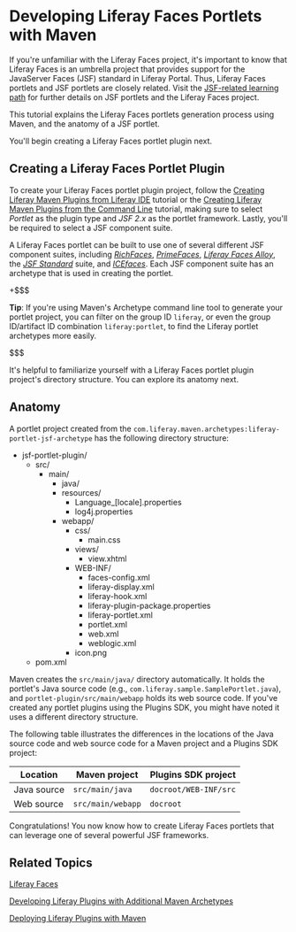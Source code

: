 # Developing Liferay Faces Portlets with Maven [](id=developing-liferay-faces-portlets-with-maven)

If you're unfamiliar with the Liferay Faces project, it's important to know that
Liferay Faces is an umbrella project that provides support for the JavaServer
Faces (JSF) standard in Liferay Portal. Thus, Liferay Faces portlets and JSF
portlets are closely related. Visit the [JSF-related learning path](/develop/learning-paths/-/knowledge_base/writing-your-first-jsf-application)
for further details on JSF portlets and the Liferay Faces project. 

This tutorial explains the Liferay Faces portlets generation process using
Maven, and the anatomy of a JSF portlet. 

<!-- Make sure the JSF learning path link above is updated once it has been
created. -Cody -->

You'll begin creating a Liferay Faces portlet plugin next. 

## Creating a Liferay Faces Portlet Plugin

To create your Liferay Faces portlet plugin project, follow the 
[Creating Liferay Maven Plugins from Liferay IDE](/develop/tutorials/-/knowledge_base/creating-liferay-maven-plugins-from-liferay-ide)
tutorial or the
[Creating Liferay Maven Plugins from the Command Line](/develop/tutorials/-/knowledge_base/creating-liferay-maven-plugins-from-the-command-lin)
tutorial, making sure to select *Portlet* as the plugin type and *JSF 2.x* as
the portlet framework. Lastly, you'll be required to select a JSF component
suite. 

A Liferay Faces portlet can be built to use one of several different JSF
component suites, 
including [*RichFaces*](http://richfaces.jboss.org/),
[*PrimeFaces*](http://primefaces.org/),
[*Liferay Faces Alloy*](https://www.liferay.com/community/liferay-projects/liferay-faces/alloy),
the [*JSF Standard*](http://en.wikipedia.org/wiki/JavaServer_Faces) suite, and
[*ICEfaces*](http://www.icesoft.org/java/projects/ICEfaces/overview.jsf). Each
JSF component suite has an archetype that is used in creating the portlet. 

+$$$

**Tip**: If you're using Maven's
Archetype command line tool to generate your portlet project, you can filter on
the group ID `liferay`, or even the group ID/artifact ID combination
`liferay:portlet`, to find the Liferay portlet archetypes more easily. 

$$$

It's helpful to familiarize yourself with a Liferay Faces portlet plugin
project's directory structure. You can explore its anatomy next. 

## Anatomy

A portlet project created from the
`com.liferay.maven.archetypes:liferay-portlet-jsf-archetype` has the following
directory structure: 

- jsf-portlet-plugin/
    - src/
        - main/
            - java/
            - resources/
                - Language_[locale].properties
                - log4j.properties
            - webapp/
                - css/
                    - main.css
                - views/
                    - view.xhtml
                - WEB-INF/
                    - faces-config.xml
                    - liferay-display.xml
                    - liferay-hook.xml
                    - liferay-plugin-package.properties
                    - liferay-portlet.xml
                    - portlet.xml
                    - web.xml
                    - weblogic.xml
                - icon.png
    - pom.xml

Maven creates the `src/main/java/` directory automatically. It holds the
portlet's Java source code (e.g., `com.liferay.sample.SamplePortlet.java`), and
`portlet-plugin/src/main/webapp` holds its web source code. If you've created
any portlet plugins using the Plugins SDK, you might have noted it uses a
different directory structure. 

The following table illustrates the differences in the locations of the Java
source code and web source code for a Maven project and a Plugins SDK project: 

Location    | Maven project     | Plugins SDK project   |
----------- | ----------------- | --------------------- |
Java source | `src/main/java`   | `docroot/WEB-INF/src` |
Web source  | `src/main/webapp` | `docroot`             |

Congratulations! You now know how to create Liferay Faces portlets that can
leverage one of several powerful JSF frameworks. 

## Related Topics

[Liferay Faces](/develop/tutorials/-/knowledge_base/developing-jsp-portlets-using-liferay-mvc)

[Developing Liferay Plugins with Additional Maven Archetypes](/develop/tutorials/-/knowledge_base/developing-liferay-plugins-with-additional-maven-ar)

[Deploying Liferay Plugins with Maven](/develop/tutorials/-/knowledge_base/deploying-liferay-plugins-with-maven)

